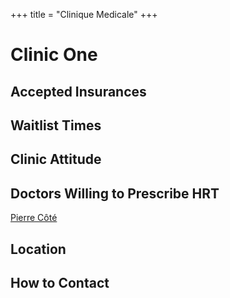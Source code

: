 +++
title = "Clinique Medicale"
+++

# Clinic One
## Accepted Insurances
## Waitlist Times
## Clinic Attitude
## Doctors Willing to Prescribe HRT
[Pierre Côté](@/blog/doctors/doctor-template.md)
## Location
## How to Contact

